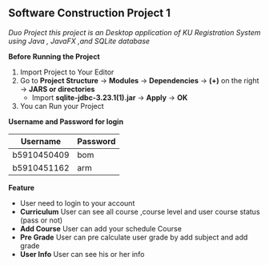 ## Software Construction Project 1

*Duo Project this project is an Desktop application of KU Registration System using Java , JavaFX ,and SQLite database*

**Before Running the Project**
1. Import Project to Your Editor
2. Go to **Project Structure** &rightarrow; **Modules** &rightarrow; **Dependencies** &rightarrow; **(+)** on the right &rightarrow; **JARS or directories**
   * Import **sqlite-jdbc-3.23.1(1).jar** &rightarrow; **Apply** &rightarrow; **OK**
3. You can Run your Project

**Username and Password for login**

Username | Password
-----|----- |
b5910450409 | bom |
b5910451162 | arm |

**Feature**

* User need to login to your account
* **Curriculum** User can see all course ,course level and user course status (pass or not)
* **Add Course** User can add your schedule Course
* **Pre Grade** User can pre calculate user grade by add subject and add grade
* **User Info** User can see his or her info